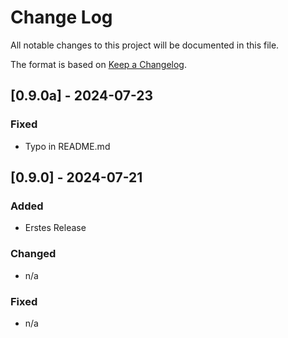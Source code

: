 # Change Log
All notable changes to this project will be documented in this file.
 
The format is based on [Keep a Changelog](http://keepachangelog.com/).


## [0.9.0a] - 2024-07-23

### Fixed

- Typo in README.md
  

## [0.9.0] - 2024-07-21

### Added

- Erstes Release 

### Changed

- n/a  
 
### Fixed

- n/a  
